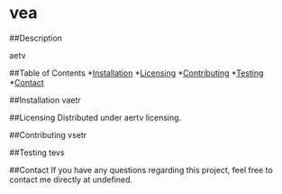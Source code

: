 # vea

  ##Description

  aetv

  ##Table of Contents
  *[Installation](#installation)
  *[Licensing](#license)
  *[Contributing](#contribute)
  *[Testing](#tests)
  *[Contact](#contact)

  ##Installation
  vaetr

  ##Licensing
  Distributed under aertv licensing. 

  ##Contributing
  vsetr

  ##Testing
  tevs

  ##Contact
  If you have any questions regarding this project, feel free to contact me directly at undefined.
